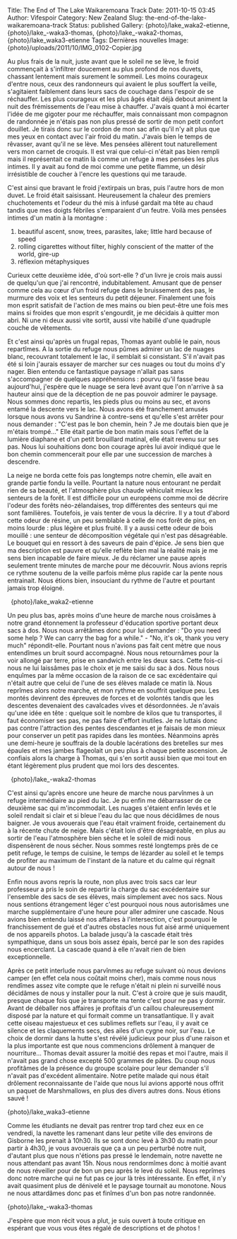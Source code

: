 Title: The End of The Lake Waikaremoana Track
Date: 2011-10-15 03:45
Author: Vifespoir
Category: New Zealand
Slug: the-end-of-the-lake-waikaremoana-track
Status: published
Gallery: {photo}/lake_waka2-etienne, {photo}/lake_-waka3-thomas, {photo}/lake_-waka2-thomas, {photo}/lake_waka3-etienne
Tags: Dernières nouvelles
Image: {photo}/uploads/2011/10/IMG_0102-Copier.jpg

Au plus frais de la nuit, juste avant que le soleil ne se lève, le froid
commençait à s'infiltrer doucement au plus profond de nos duvets,
chassant lentement mais surement le sommeil. Les moins courageux d'entre
nous, ceux des randonneurs qui avaient le plus souffert la veille,
s'agitaient faiblement dans leurs sacs de couchage dans l'espoir de se
réchauffer. Les plus courageux et les plus âgés était déjà debout
animent la nuit des frémissements de l'eau mise à chauffer. J'avais
quant à moi écarter l'idée de me gigoter pour me réchauffer, mais
connaissant mon compagnon de randonnée je n'étais pas non plus pressé de
sortir de mon petit confort douillet. Je tirais donc sur le cordon de
mon sac afin qu'il n'y ait plus que mes yeux en contact avec l'air froid
du matin. J'avais bien le temps de rêvasser, avant qu'il ne se lève. Mes
pensées allèrent tout naturellement vers mon carnet de croquis. Il est
vrai que celui-ci n'était pas bien rempli mais il représentait ce matin
là comme un refuge à mes pensées les plus intimes. Il y avait au fond de
moi comme une petite flamme, un désir irrésistible de coucher à l'encre
les questions qui me taraude.

C'est ainsi que bravant le froid j'extirpais un bras, puis l'autre hors
de mon duvet. Le froid était saisissant. Heureusement la chaleur des
premiers chuchotements et l'odeur du thé mis à infusé gardait ma tête au
chaud tandis que mes doigts fébriles s'emparaient d'un feutre. Voilà mes
pensées intimes d'un matin à la montagne :

1.  beautiful ascent, snow, trees, parasites, lake; little hard because
    of speed
2.  rolling cigarettes without filter, highly conscient of the matter of
    the world, gire-up
3.  réflexion métaphysiques

Curieux cette deuxième idée, d'où sort-elle ? d'un livre je crois mais
aussi de quelqu'un que j'ai rencontré, indubitablement. Amusant que de
penser comme cela au cœur d'un froid refuge dans le bruissement des pas,
le murmure des voix et les senteurs du petit déjeuner. Finalement une
fois mon esprit satisfait de l'action de mes mains ou bien peut-être une
fois mes mains si froides que mon esprit s'engourdit, je me décidais à
quitter mon abri. Ni une ni deux aussi vite sortit, aussi vite habillé
d'une quadruple couche de vêtements.

Et c'est ainsi qu'après un frugal repas, Thomas ayant oublié le pain,
nous repartîmes. A la sortie du refuge nous pûmes admirer un lac de
nuages blanc, recouvrant totalement le lac, il semblait si consistant.
S'il n'avait pas été si loin j'aurais essayer de marcher sur ces nuages
ou tout du moins d'y nager. Bien entendu ce fantastique paysage n'allait
pas sans s'accompagner de quelques appréhensions : pourvu qu'il fasse
beau aujourd'hui, j'espère que le nuage se sera levé avant que l'on
n'arrive à sa hauteur ainsi que de la déception de ne pas pouvoir
admirer le paysage. Nous sommes donc repartis, les pieds plus ou moins
au sec, et avons entamé la descente vers le lac. Nous avons été
franchement amusés lorsque nous avons vu Sandrine à contre-sens et
qu'elle s'est arrêter pour nous demander : "C'est pas le bon chemin,
hein ? Je me doutais bien que je m'étais trompé..." Elle était partie de
bon matin mais sous l'effet de la lumière diaphane et d'un petit
brouillard matinal, elle était revenu sur ses pas. Nous lui souhaitions
donc bon courage après lui avoir indiqué que le bon chemin commencerait
pour elle par une succession de marches à descendre.

La neige ne borda cette fois pas longtemps notre chemin, elle avait en
grande partie fondu la veille. Pourtant la nature nous entourant ne
perdait rien de sa beauté, et l'atmosphère plus chaude véhiculait mieux
les senteurs de la forêt. Il est difficile pour un européens comme moi
de décrire l'odeur des forêts néo-zélandaises, trop différentes des
senteurs qui me sont familières. Toutefois, je vais tenter de vous la
décrire. Il y a tout d'abord cette odeur de résine, un peu semblable à
celle de nos forêt de pins, en moins lourde : plus légère et plus
fruité. Il y a aussi cette odeur de bois mouillé : une senteur de
décomposition végétale qui n'est pas désagréable. Le bouquet qui en
ressort à des saveurs de pain d'épice. Je sens bien que ma description
est pauvre et qu'elle reflète bien mal la réalité mais je me sens bien
incapable de faire mieux. Je du réclamer une pause après seulement
trente minutes de marche pour me découvrir. Nous avions repris ce rythme
soutenu de la veille parfois même plus rapide car la pente nous
entrainait. Nous étions bien, insouciant du rythme de l'autre et
pourtant jamais trop éloigné.

  {photo}/lake_waka2-etienne

Un peu plus bas, après moins d'une heure de marche nous croisâmes à
notre grand étonnement la professeur d'éducation sportive portant deux
sacs à dos. Nous nous arrêtâmes donc pour lui demander : "Do you need
some help ? We can carry the bag for a while." - "No, it's ok, thank you
very much" répondit-elle. Pourtant nous n'avions pas fait cent mètre que
nous entendîmes un bruit sourd accompagné. Nous nous retournâmes pour la
voir allongé par terre, prise en sandwich entre les deux sacs. Cette
fois-ci nous ne lui laissâmes pas le choix et je me saisi du sac à dos.
Nous nous enquîmes par la même occasion de la raison de ce sac
excédentaire qui n'était autre que celui de l'une de ses élèves malade
ce matin là. Nous reprîmes alors notre marche, et mon rythme en souffrit
quelque peu. Les montés devinrent des épreuves de forces et de volontés
tandis que les descentes devenaient des cavalcades vives et
désordonnées. Je n'avais qu'une idée en tête : quelque soit le nombre de
kilos que tu transportes, il faut économiser ses pas, ne pas faire
d'effort inutiles. Je ne luttais donc pas contre l'attraction des pentes
descendantes et je faisais de mon mieux pour conserver un petit pas
rapides dans les montées. Néanmoins après une demi-heure je souffrais de
la double lacérations des bretelles sur mes épaules et mes jambes
flageolait un peu plus à chaque petite ascension. Je confiais alors la
charge à Thomas, qui s'en sortit aussi bien que moi tout en étant
légèrement plus prudent que moi lors des descentes.

  {photo}/lake_-waka2-thomas

C'est ainsi qu'après encore une heure de marche nous parvînmes à un
refuge intermédiaire au pied du lac. Je pu enfin me débarrasser de ce
deuxième sac qui m'incommodait. Les nuages s'étaient enfin levés et le
soleil rendait si clair et si bleue l'eau du lac que nous décidâmes de
nous baigner. Je vous avouerais que l'eau était vraiment froide,
certainement du à la récente chute de neige. Mais c'était loin d'être
désagréable, en plus au sortir de l'eau l'atmosphère bien sèche et le
soleil de midi nous dispensèrent de nous sécher. Nous sommes resté
longtemps près de ce petit refuge, le temps de cuisine, le temps de
lézarder au soleil et le temps de profiter au maximum de l'instant de la
nature et du calme qui régnait autour de nous !

Enfin nous avons repris la route, non plus avec trois sacs car leur
professeur a pris le soin de repartir la charge du sac excédentaire sur
l'ensemble des sacs de ses élèves, mais simplement avec nos sacs. Nous
nous sentions étrangement léger c'est pourquoi nous nous autorisâmes une
marche supplémentaire d'une heure pour aller admirer une cascade. Nous
avions bien entendu laissé nos affaires à l'intersection, c'est pourquoi
le franchissement de gué et d'autres obstacles nous fut aisé armé
uniquement de nos appareils photos. La balade jusqu'à la cascade était
très sympathique, dans un sous bois assez épais, bercé par le son des
rapides nous encerclant. La cascade quand à elle n'avait rien de bien
exceptionnelle.

Après ce petit interlude nous parvînmes au refuge suivant où nous
devions camper (en effet cela nous coûtait moins cher), mais comme nous
nous rendîmes assez vite compte que le refuge n'était ni plein ni
surveillé nous décidâmes de nous y installer pour la nuit. C'est à
croire que je suis maudit, presque chaque fois que je transporte ma
tente c'est pour ne pas y dormir. Avant de déballer nos affaires je
profitais d'un caillou chaleureusement disposé par la nature et qui
formait comme un transatlantique. Il y avait cette oiseau majestueux et
ces sublimes reflets sur l'eau, il y avait ce silence et les claquements
secs, des ailes d'un cygne noir, sur l'eau. Le choix de dormir dans la
hutte s'est révélé judicieux pour plus d'une raison et la plus
importante est que nous commencions drôlement à manquer de nourriture...
Thomas devait assurer la moitié des repas et moi l'autre, mais il
n'avait pas grand chose excepté 500 grammes de pâtes. Du coup nous
profitâmes de la présence du groupe scolaire pour leur demander s'il
n'avait pas d'excédent alimentaire. Notre petite malade qui nous était
drôlement reconnaissante de l'aide que nous lui avions apporté nous
offrit un paquet de Marshmallows, en plus des divers autres dons. Nous
étions sauvé !

{photo}/lake_waka3-etienne

Comme les étudiants ne devait pas rentrer trop tard chez eux en ce
vendredi, la navette les ramenant dans leur petite ville des environs de
Gisborne les prenait à 10h30. Ils se sont donc levé à 3h30 du matin pour
partir à 4h30, je vous avouerais que ça a un peu perturbé notre nuit,
d'autant plus que nous n'étions pas pressé le lendemain, notre navette
ne nous attendant pas avant 15h. Nous nous rendormîmes donc à moitié
avant de nous réveiller pour de bon un peu après le levé du soleil. Nous
reprîmes donc notre marche qui ne fut pas ce jour là très intéressante.
En effet, il n'y avait quasiment plus de dénivelé et le paysage tournait
au monotone. Nous ne nous attardâmes donc pas et finîmes d'un bon pas
notre randonnée.

{photo}/lake_-waka3-thomas

J'espère que mon récit vous a plut, je suis ouvert à toute critique en
espérant que vous vous êtes régalé de descriptions et de photos !
